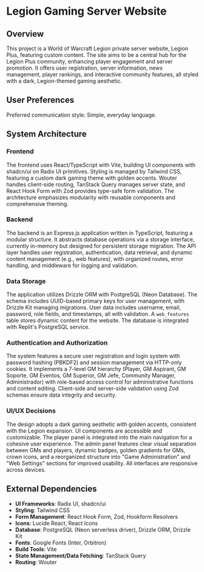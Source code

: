# Legion Gaming Server Website

## Overview
This project is a World of Warcraft Legion private server website, Legion Plus, featuring custom content. The site aims to be a central hub for the Legion Plus community, enhancing player engagement and server promotion. It offers user registration, server information, news management, player rankings, and interactive community features, all styled with a dark, Legion-themed gaming aesthetic.

## User Preferences
Preferred communication style: Simple, everyday language.

## System Architecture

### Frontend
The frontend uses React/TypeScript with Vite, building UI components with shadcn/ui on Radix UI primitives. Styling is managed by Tailwind CSS, featuring a custom dark gaming theme with golden accents. Wouter handles client-side routing, TanStack Query manages server state, and React Hook Form with Zod provides type-safe form validation. The architecture emphasizes modularity with reusable components and comprehensive theming.

### Backend
The backend is an Express.js application written in TypeScript, featuring a modular structure. It abstracts database operations via a storage interface, currently in-memory but designed for persistent storage migration. The API layer handles user registration, authentication, data retrieval, and dynamic content management (e.g., web features), with organized routes, error handling, and middleware for logging and validation.

### Data Storage
The application utilizes Drizzle ORM with PostgreSQL (Neon Database). The schema includes UUID-based primary keys for user management, with Drizzle Kit managing migrations. User data includes username, email, password, role fields, and timestamps, all with validation. A `web_features` table stores dynamic content for the website. The database is integrated with Replit's PostgreSQL service.

### Authentication and Authorization
The system features a secure user registration and login system with password hashing (PBKDF2) and session management via HTTP-only cookies. It implements a 7-level GM hierarchy (Player, GM Aspirant, GM Soporte, GM Eventos, GM Superior, GM Jefe, Community Manager, Administrador) with role-based access control for administrative functions and content editing. Client-side and server-side validation using Zod schemas ensure data integrity and security.

### UI/UX Decisions
The design adopts a dark gaming aesthetic with golden accents, consistent with the Legion expansion. UI components are accessible and customizable. The player panel is integrated into the main navigation for a cohesive user experience. The admin panel features clear visual separation between GMs and players, dynamic badges, golden gradients for GMs, crown icons, and a reorganized structure into "Game Administration" and "Web Settings" sections for improved usability. All interfaces are responsive across devices.

## External Dependencies
- **UI Frameworks**: Radix UI, shadcn/ui
- **Styling**: Tailwind CSS
- **Form Management**: React Hook Form, Zod, Hookform Resolvers
- **Icons**: Lucide React, React Icons
- **Database**: PostgreSQL (Neon serverless driver), Drizzle ORM, Drizzle Kit
- **Fonts**: Google Fonts (Inter, Orbitron)
- **Build Tools**: Vite
- **State Management/Data Fetching**: TanStack Query
- **Routing**: Wouter